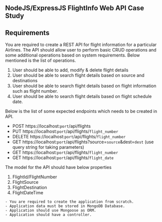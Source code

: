 ## NodeJS/ExpressJS FlightInfo Web API Case Study

## Requirements
You are required to create a REST API for flight information for a particular Airlines. The API should allow user to perform basic CRUD operations and some additional operations based on system requirements. Below mentioned is the list of operations.

1. User should be able to add, modify & delete flight details
2. User should be able to search flight details based on source and destinations
3. User should be able to search flight details based on flight information such as flight number.
4. User should be able to search flight details based on flight schedule date.

Below is the list of some expected endpoints which needs to be created in API.

- POST https://localhost:`port`/api/flights
- PUT https://localhost:`port`/api/flights/`flight_number`
- DELETE https://localhost:`port`/api/flights/`flight_number`
- GET https://localhost:`port`/api/flights?source=`source`&dest=`dest`  (use query string for taking parameters)
- GET https://localhost:`port`/api/flights/`flight_number`
- GET https://localhost:`port`/api/flights/`flight_date`

The model for the API should have below properties
1. FlightId/FlightNumber
2. FlightSource
3. FlightDestination
4. FlightDateTime

```
- You are required to create the application from scratch.
- Application data must be stored in MongoDB Database.
- Application should use Mongoose as ORM.
- Application should have a controller.
```
